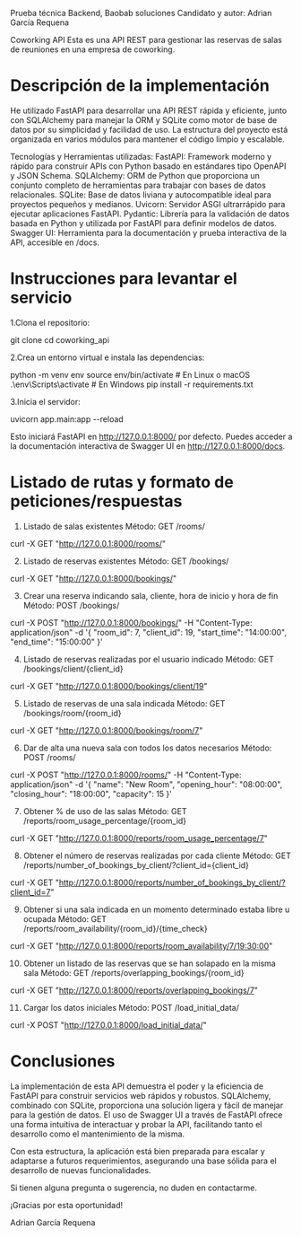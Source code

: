 Prueba técnica Backend, Baobab soluciones
Candidato y autor: Adrian García Requena

Coworking API
Esta es una API REST para gestionar las reservas de salas de reuniones en una empresa de coworking.


# Descripción de la implementación
He utilizado FastAPI para desarrollar una API REST rápida y eficiente, junto con SQLAlchemy para manejar la ORM y SQLite como motor de base de datos por su simplicidad y facilidad de uso. La estructura del proyecto está organizada en varios módulos para mantener el código limpio y escalable.

Tecnologías y Herramientas utilizadas:
FastAPI: Framework moderno y rápido para construir APIs con Python basado en estándares tipo OpenAPI y JSON Schema.
SQLAlchemy: ORM de Python que proporciona un conjunto completo de herramientas para trabajar con bases de datos relacionales.
SQLite: Base de datos liviana y autocompatible ideal para proyectos pequeños y medianos.
Uvicorn: Servidor ASGI ultrarrápido para ejecutar aplicaciones FastAPI.
Pydantic: Librería para la validación de datos basada en Python y utilizada por FastAPI para definir modelos de datos.
Swagger UI: Herramienta para la documentación y prueba interactiva de la API, accesible en /docs.


# Instrucciones para levantar el servicio

1.Clona el repositorio:

git clone <url-repositorio>
cd coworking_api


2.Crea un entorno virtual e instala las dependencias:

python -m venv env
source env/bin/activate  # En Linux o macOS
.\env\Scripts\activate   # En Windows
pip install -r requirements.txt


3.Inicia el servidor:

uvicorn app.main:app --reload

Esto iniciará FastAPI en http://127.0.0.1:8000/ por defecto. Puedes acceder a la documentación interactiva de Swagger UI en http://127.0.0.1:8000/docs.


# Listado de rutas y formato de peticiones/respuestas

1. Listado de salas existentes
Método: GET /rooms/

curl -X GET "http://127.0.0.1:8000/rooms/"


2. Listado de reservas existentes
Método: GET /bookings/

curl -X GET "http://127.0.0.1:8000/bookings/"


3. Crear una reserva indicando sala, cliente, hora de inicio y hora de fin
Método: POST /bookings/

curl -X POST "http://127.0.0.1:8000/bookings/" -H "Content-Type: application/json" -d '{
    "room_id": 7,
    "client_id": 19,
    "start_time": "14:00:00",
    "end_time": "15:00:00"
}'


4. Listado de reservas realizadas por el usuario indicado
Método: GET /bookings/client/{client_id}

curl -X GET "http://127.0.0.1:8000/bookings/client/19"


5. Listado de reservas de una sala indicada
Método: GET /bookings/room/{room_id}

curl -X GET "http://127.0.0.1:8000/bookings/room/7"


6. Dar de alta una nueva sala con todos los datos necesarios
Método: POST /rooms/

curl -X POST "http://127.0.0.1:8000/rooms/" -H "Content-Type: application/json" -d '{
    "name": "New Room",
    "opening_hour": "08:00:00",
    "closing_hour": "18:00:00",
    "capacity": 15
}'


7. Obtener % de uso de las salas
Método: GET /reports/room_usage_percentage/{room_id}

curl -X GET "http://127.0.0.1:8000/reports/room_usage_percentage/7"


8. Obtener el número de reservas realizadas por cada cliente
Método: GET /reports/number_of_bookings_by_client/?client_id={client_id}

curl -X GET "http://127.0.0.1:8000/reports/number_of_bookings_by_client/?client_id=7"


9. Obtener si una sala indicada en un momento determinado estaba libre u ocupada
Método: GET /reports/room_availability/{room_id}/{time_check}

curl -X GET "http://127.0.0.1:8000/reports/room_availability/7/19:30:00"


10. Obtener un listado de las reservas que se han solapado en la misma sala
Método: GET /reports/overlapping_bookings/{room_id}

curl -X GET "http://127.0.0.1:8000/reports/overlapping_bookings/7"


11. Cargar los datos iniciales
Método: POST /load_initial_data/

curl -X POST "http://127.0.0.1:8000/load_initial_data/"


# Conclusiones
La implementación de esta API demuestra el poder y la eficiencia de FastAPI para construir servicios web rápidos y robustos. SQLAlchemy, combinado con SQLite, proporciona una solución ligera y fácil de manejar para la gestión de datos. El uso de Swagger UI a través de FastAPI ofrece una forma intuitiva de interactuar y probar la API, facilitando tanto el desarrollo como el mantenimiento de la misma.

Con esta estructura, la aplicación está bien preparada para escalar y adaptarse a futuros requerimientos, asegurando una base sólida para el desarrollo de nuevas funcionalidades.


Si tienen alguna pregunta o sugerencia, no duden en contactarme.

¡Gracias por esta oportunidad!

Adrian García Requena